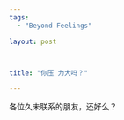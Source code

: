 ```yaml
--- 
tags: 
  - "Beyond Feelings"

layout: post



title: "你压 力大吗？"

---
```

<div id="msgcns!5F971C000415D85F!865" class="bvMsg"><div>各位久未联系的朋友，还好么？</div></div>
